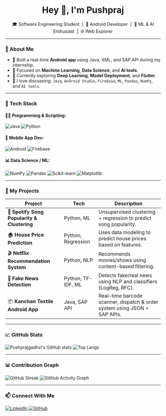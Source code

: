 <h1 align="center">Hey 👋, I'm Pushpraj</h1>

<p align="center">
  🎓 Software Engineering Student &nbsp;|&nbsp; 📱 Android Developer &nbsp;|&nbsp; 🧠 ML & AI Enthusiast &nbsp;|&nbsp; 🌐 Web Explorer
</p>

---

### 🚀 About Me

- 🔨 Built a real-time **Android app** using Java, XML, and SAP API during my internship.
- 🎯 Focused on **Machine Learning**, **Data Science**, and **AI tools**.
- 🌱 Currently exploring **Deep Learning**, **Model Deployment**, and **Flutter**.
- 💬 I love discussing: `Java`, `Android Studio`, `Firebase`, `ML`, `Pandas`, `NumPy`, and `AI tools`.

---

### 🧰 Tech Stack

#### 👨‍💻 Programming & Scripting:
![Java](https://img.shields.io/badge/Java-007396?style=for-the-badge&logo=java&logoColor=white)
![Python](https://img.shields.io/badge/Python-3776AB?style=for-the-badge&logo=python&logoColor=white)

#### 📱 Mobile App Dev:
![Android](https://img.shields.io/badge/Android-3DDC84?style=for-the-badge&logo=android&logoColor=white)
![Firebase](https://img.shields.io/badge/Firebase-FFCA28?style=for-the-badge&logo=firebase&logoColor=black)

#### 📊 Data Science / ML:
![NumPy](https://img.shields.io/badge/Numpy-013243?style=for-the-badge&logo=numpy&logoColor=white)
![Pandas](https://img.shields.io/badge/Pandas-150458?style=for-the-badge&logo=pandas&logoColor=white)
![Scikit-learn](https://img.shields.io/badge/Scikit--Learn-F7931E?style=for-the-badge&logo=scikit-learn&logoColor=white)
![Matplotlib](https://img.shields.io/badge/Matplotlib-11557C?style=for-the-badge&logo=matplotlib&logoColor=white)

---

### 📂 My Projects

| Project | Tech | Description |
|--------|------|-------------|
| 🎵 **Spotify Song Popularity & Clustering** | Python, ML | Unsupervised clustering + regression to predict song popularity. |
| 🏠 **House Price Prediction** | Python, Regression | Uses data modeling to predict house prices based on features. |
| 🎬 **Netflix Recommendation System** | Python, NLP | Recommends movies/shows using content-based filtering. |
| 📰 **Fake News Detection** | Python, TF-IDF, ML | Detects fake/real news using NLP and classifiers (LogReg, RFC). |
| 📦 **Kanchan Textile Android App** | Java, SAP API | Real-time barcode scanner, dispatch & order system using JSON + SAP APIs. |

---

### 📈 GitHub Stats

![Pushprajgadhvi's GitHub stats](https://github-readme-stats.vercel.app/api?username=Pushprajgadhvi&show_icons=true&theme=radical)
![Top Langs](https://github-readme-stats.vercel.app/api/top-langs/?username=Pushprajgadhvi&layout=compact&theme=radical)

---

### 📊 Contribution Graph

![GitHub Streak](https://streak-stats.demolab.com/?user=Pushprajgadhvi&theme=radical)
![GitHub Activity Graph](https://github-readme-activity-graph.cyclic.app/graph?username=Pushprajgadhvi&theme=react-dark&hide_border=true)

---


### 📫 Connect With Me

<p>
  <a href="https://www.linkedin.com/in/your-linkedin-id/" target="_blank">
    <img src="https://img.shields.io/badge/-LinkedIn-blue?style=for-the-badge&logo=Linkedin&logoColor=white" alt="LinkedIn"/>
  </a>
  <a href="https://github.com/Pushprajgadhvi/" target="_blank">
    <img src="https://img.shields.io/badge/-GitHub-black?style=for-the-badge&logo=github&logoColor=white" alt="GitHub"/>
  </a>
</p>

